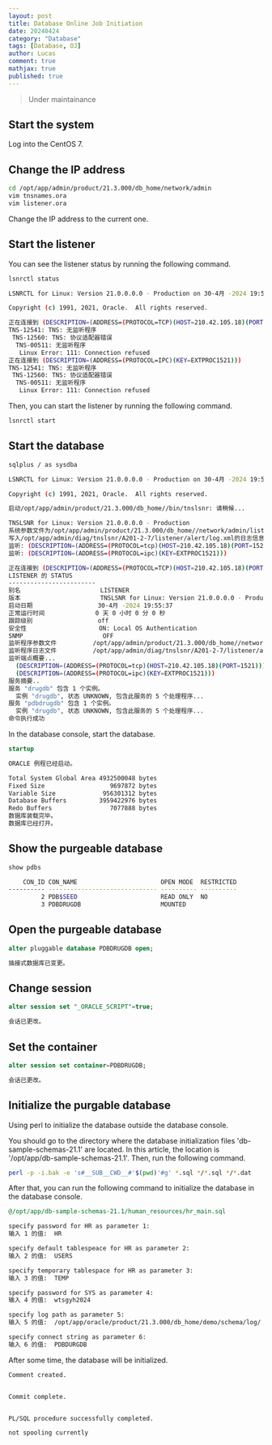 ```yaml
---
layout: post
title: Database Online Job Initiation
date: 20240424
category: "Database"
tags: [Database, OJ]
author: Lucas
comment: true
mathjax: true
published: true
---
```


> Under maintainance

## Start the system

Log into the CentOS 7.

## Change the IP address

```bash
cd /opt/app/admin/product/21.3.000/db_home/network/admin
vim tnsnames.ora
vim listener.ora
```
Change the IP address to the current one.

## Start the listener

You can see the listener status by running the following command.
```bash
lsnrctl status
```
```bash
LSNRCTL for Linux: Version 21.0.0.0.0 - Production on 30-4月 -2024 19:55:30

Copyright (c) 1991, 2021, Oracle.  All rights reserved.

正在连接到 (DESCRIPTION=(ADDRESS=(PROTOCOL=TCP)(HOST=210.42.105.18)(PORT=1521)))
TNS-12541: TNS: 无监听程序
 TNS-12560: TNS: 协议适配器错误
  TNS-00511: 无监听程序
   Linux Error: 111: Connection refused
正在连接到 (DESCRIPTION=(ADDRESS=(PROTOCOL=IPC)(KEY=EXTPROC1521)))
TNS-12541: TNS: 无监听程序
 TNS-12560: TNS: 协议适配器错误
  TNS-00511: 无监听程序
   Linux Error: 111: Connection refused
```

Then, you can start the listener by running the following command.

```bash
lsnrctl start
```

## Start the database

```bash
sqlplus / as sysdba
```
```bash
LSNRCTL for Linux: Version 21.0.0.0.0 - Production on 30-4月 -2024 19:55:35

Copyright (c) 1991, 2021, Oracle.  All rights reserved.

启动/opt/app/admin/product/21.3.000/db_home//bin/tnslsnr: 请稍候...

TNSLSNR for Linux: Version 21.0.0.0.0 - Production
系统参数文件为/opt/app/admin/product/21.3.000/db_home//network/admin/listener.ora
写入/opt/app/admin/diag/tnslsnr/A201-2-7/listener/alert/log.xml的日志信息
监听: (DESCRIPTION=(ADDRESS=(PROTOCOL=tcp)(HOST=210.42.105.18)(PORT=1521)))
监听: (DESCRIPTION=(ADDRESS=(PROTOCOL=ipc)(KEY=EXTPROC1521)))

正在连接到 (DESCRIPTION=(ADDRESS=(PROTOCOL=TCP)(HOST=210.42.105.18)(PORT=1521)))
LISTENER 的 STATUS
------------------------
别名                      LISTENER
版本                      TNSLSNR for Linux: Version 21.0.0.0.0 - Production
启动日期                  30-4月 -2024 19:55:37
正常运行时间              0 天 0 小时 0 分 0 秒
跟踪级别                  off
安全性                    ON: Local OS Authentication
SNMP                      OFF
监听程序参数文件          /opt/app/admin/product/21.3.000/db_home//network/admin/listener.ora
监听程序日志文件          /opt/app/admin/diag/tnslsnr/A201-2-7/listener/alert/log.xml
监听端点概要...
  (DESCRIPTION=(ADDRESS=(PROTOCOL=tcp)(HOST=210.42.105.18)(PORT=1521)))
  (DESCRIPTION=(ADDRESS=(PROTOCOL=ipc)(KEY=EXTPROC1521)))
服务摘要..
服务 "drugdb" 包含 1 个实例。
  实例 "drugdb", 状态 UNKNOWN, 包含此服务的 5 个处理程序...
服务 "pdbdrugdb" 包含 1 个实例。
  实例 "drugdb", 状态 UNKNOWN, 包含此服务的 5 个处理程序...
命令执行成功
```

In the database console, start the database.

```sql
startup
```
```bash
ORACLE 例程已经启动。

Total System Global Area 4932500048 bytes
Fixed Size                  9697872 bytes
Variable Size             956301312 bytes
Database Buffers         3959422976 bytes
Redo Buffers                7077888 bytes
数据库装载完毕。
数据库已经打开。
```

## Show the purgeable database

```sql
show pdbs
```
```bash
    CON_ID CON_NAME                       OPEN MODE  RESTRICTED
---------- ------------------------------ ---------- ----------
         2 PDB$SEED                       READ ONLY  NO
         3 PDBDRUGDB                      MOUNTED
```

## Open the purgeable database

```sql
alter pluggable database PDBDRUGDB open;
```
```bash
插接式数据库已变更。
```


## Change session

```sql
alter session set "_ORACLE_SCRIPT"=true;
```
```bash
会话已更改。
```

## Set the container

```sql
alter session set container=PDBDRUGDB;
```
```bash
会话已更改。
```

## Initialize the purgable database

Using perl to initialize the database outside the database console.


You should go to the directory where the database initialization files 'db-sample-schemas-21.1' are located.
In this article, the location is '/opt/app/db-sample-schemas-21.1'.
Then, run the following command.

```bash
perl -p -i.bak -e 's#__SUB__CWD__#'$(pwd)'#g' *.sql */*.sql */*.dat

```

After that, you can run the following command to initialize the database in the database console.

```sql
@/opt/app/db-sample-schemas-21.1/human_resources/hr_main.sql
```
```bash
specify password for HR as parameter 1:
输入 1 的值:  HR

specify default tablespeace for HR as parameter 2:
输入 2 的值:  USERS

specify temporary tablespace for HR as parameter 3:
输入 3 的值:  TEMP

specify password for SYS as parameter 4:
输入 4 的值:  wtsgyh2024

specify log path as parameter 5:
输入 5 的值:  /opt/app/oracle/product/21.3.000/db_home/demo/schema/log/

specify connect string as parameter 6:
输入 6 的值:  PDBDURGDB
```

After some time, the database will be initialized.

```bash
Comment created.


Commit complete.


PL/SQL procedure successfully completed.

not spooling currently
```
